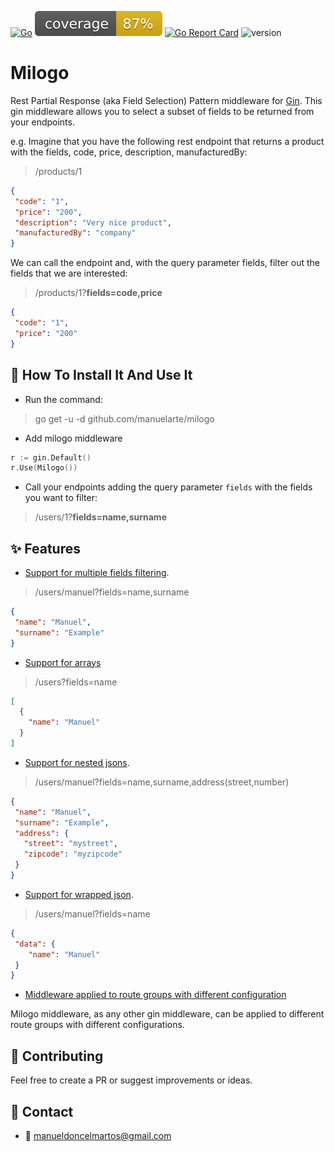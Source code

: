 [![Go](https://github.com/manuelarte/milogo/actions/workflows/go.yml/badge.svg)](https://github.com/manuelarte/milogo/actions/workflows/go.yml)
![coverage](https://raw.githubusercontent.com/manuelarte/milogo/badges/.badges/main/coverage.svg)
[![Go Report Card](https://goreportcard.com/badge/github.com/manuelarte/milogo)](https://goreportcard.com/report/github.com/manuelarte/milogo)
![version](https://img.shields.io/github/v/release/manuelarte/milogo)
# Milogo
Rest Partial Response (aka Field Selection) Pattern middleware for [Gin](https://gin-gonic.com/). This gin middleware allows you to select a subset of fields to be returned from your endpoints.

e.g. Imagine that you have the following rest endpoint that returns a product with the fields, code, price, description, manufacturedBy:
> /products/1
```json
{
 "code": "1",
 "price": "200",
 "description": "Very nice product",
 "manufacturedBy": "company"
}
```
We can call the endpoint and, with the query parameter fields, filter out the fields that we are interested:
> /products/1?**fields=code,price**
```json
{
 "code": "1",
 "price": "200"
}
```

## 📝 How To Install It And Use It

- Run the command:

> go get -u -d github.com/manuelarte/milogo

- Add milogo middleware
```go
r := gin.Default()
r.Use(Milogo())
```

- Call your endpoints adding the query parameter `fields` with the fields you want to filter:

> /users/1?**fields=name,surname**


## ✨ Features

- [Support for multiple fields filtering](./examples/simple). 

> /users/manuel?fields=name,surname
```json
{
 "name": "Manuel",
 "surname": "Example"
}
```

- [Support for arrays](./examples/simple-array)

> /users?fields=name
```json
[
  {
    "name": "Manuel"
  }
]
```

- [Support for nested jsons](./examples/nested).

> /users/manuel?fields=name,surname,address(street,number)
```json
{
 "name": "Manuel",
 "surname": "Example",
 "address": {
   "street": "mystreet",
   "zipcode": "myzipcode"
 }
}
```

- [Support for wrapped json](./examples/wrapped). 
> /users/manuel?fields=name
```json
{
 "data": {
    "name": "Manuel"
 }
}
```

- [Middleware applied to route groups with different configuration](./example/routeGroups)

Milogo middleware, as any other gin middleware, can be applied to different route groups with different configurations.

## 🤝 Contributing

Feel free to create a PR or suggest improvements or ideas.

## 🔗 Contact

- 📧 manueldoncelmartos@gmail.com
